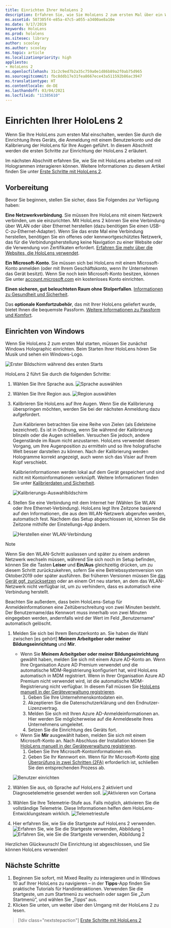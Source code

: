 ```yaml
---
title: Einrichten Ihrer HoloLens 2
description: Erfahren Sie, wie Sie HoloLens 2 zum ersten Mal über ein Wi-Fi-Netzwerk mit einem Microsoft (MSA)- oder einem Azure Active Directory (AAD)-Konto einrichten.
ms.assetid: 507305f4-e85a-47c5-a055-a3400ae8a10e
ms.date: 9/17/2019
keywords: HoloLens
ms.prod: hololens
ms.sitesec: library
author: scooley
ms.author: scooley
ms.topic: article
ms.localizationpriority: high
appliesto:
- HoloLens 2
ms.openlocfilehash: 31c2c9ed7b2a35c759a0e1d86b89a2f0ab75d965
ms.sourcegitcommit: fbc8ddb17e31fea8667ece43a511592b86ac3947
ms.translationtype: HT
ms.contentlocale: de-DE
ms.lasthandoff: 03/04/2021
ms.locfileid: "11385610"
---
```

# <a name="set-up-your-hololens-2"></a>Einrichten Ihrer HoloLens 2

Wenn Sie Ihre HoloLens zum ersten Mal einschalten, werden Sie durch die Einrichtung Ihres Geräts, die Anmeldung mit einem Benutzerkonto und die Kalibrierung der HoloLens für Ihre Augen geführt.  In diesem Abschnitt werden die ersten Schritte zur Einrichtung der HoloLens 2 erläutert.

Im nächsten Abschnitt erfahren Sie, wie Sie mit HoloLens arbeiten und mit Hologrammen interagieren können. Weitere Informationen zu diesem Artikel finden Sie unter [Erste Schritte mit HoloLens 2](hololens2-basic-usage.md).

## <a name="before-you-start"></a>Vorbereitung

Bevor Sie beginnen, stellen Sie sicher, dass Sie Folgendes zur Verfügung haben:

**Eine Netzwerkverbindung**. Sie müssen Ihre HoloLens mit einem Netzwerk verbinden, um sie einzurichten. Mit HoloLens 2 können Sie eine Verbindung über WLAN oder über Ethernet herstellen (dazu benötigen Sie einen USB-C-zu-Ethernet-Adapter). Wenn Sie das erste Mal eine Verbindung herstellen, benötigen Sie ein offenes oder kennwortgeschütztes Netzwerk, das für die Verbindungsherstellung keine Navigation zu einer Website oder die Verwendung von Zertifikaten erfordert. [Erfahren Sie mehr über die Websites, die HoloLens verwendet](hololens-offline.md).

**Ein Microsoft-Konto**. Sie müssen sich bei HoloLens mit einem Microsoft-Konto anmelden (oder mit Ihrem Geschäftskonto, wenn Ihr Unternehmen das Gerät besitzt). Wenn Sie noch kein Microsoft-Konto besitzen, können Sie unter [account.microsoft.com](https://account.microsoft.com) ein kostenloses Konto einrichten.

**Einen sicheren, gut beleuchteten Raum ohne Stolperfallen**. [Informationen zu Gesundheit und Sicherheit](https://go.microsoft.com/fwlink/p/?LinkId=746661).

Das **optionale Komfortzubehör**, das mit Ihrer HoloLens geliefert wurde, bietet Ihnen die bequemste Passform. [Weitere Informationen zu Passform und Komfort](hololens2-setup.md#adjust-fit).

## <a name="set-up-windows"></a>Einrichten von Windows

Wenn Sie HoloLens 2 zum ersten Mal starten, müssen Sie zunächst Windows Holographic einrichten.  Beim Starten Ihrer HoloLens hören Sie Musik und sehen ein Windows-Logo.

![Erster Bildschirm während des ersten Starts](images/01-magic-moment.png)

HoloLens 2 führt Sie durch die folgenden Schritte:

1. Wählen Sie Ihre Sprache aus.
    ![Sprache auswählen](images/04-language.png)

1. Wählen Sie Ihre Region aus.
    ![Region auswählen](images/05-region.png)

1. Kalibrieren Sie HoloLens auf Ihre Augen.  Wenn Sie die Kalibrierung überspringen möchten, werden Sie bei der nächsten Anmeldung dazu aufgefordert.

    Zum Kalibrieren betrachten Sie eine Reihe von Zielen (als Edelsteine bezeichnet). Es ist in Ordnung, wenn Sie während der Kalibrierung blinzeln oder die Augen schließen. Versuchen Sie jedoch, andere Gegenstände im Raum nicht anzustarren. HoloLens verwendet diesen Vorgang, um Ihre Augenposition zu ermitteln und so Ihre holografische Welt besser darstellen zu können. Nach der Kalibrierung werden Hologramme korrekt angezeigt, auch wenn sich das Visier auf Ihrem Kopf verschiebt.

    Kalibrierinformationen werden lokal auf dem Gerät gespeichert und sind nicht mit Kontoinformationen verknüpft. Weitere Informationen finden Sie unter [Kalibrierdaten und Sicherheit](hololens-calibration.md#calibration-data-and-security).

    ![Kalibrierungs-Auswahlbildschirm](images/06-et-corners.png)

1. Stellen Sie eine Verbindung mit dem Internet her (Wählen Sie WLAN oder Ihre Ethernet-Verbindung).
     HoloLens legt Ihre Zeitzone basierend auf den Informationen, die aus dem WLAN-Netzwerk abgerufen werden, automatisch fest. Nachdem das Setup abgeschlossen ist, können Sie die Zeitzone mithilfe der Einstellungs-App ändern.

    ![Herstellen einer WLAN-Verbindung](images/11-network.png)
> [!NOTE] 
> Wenn Sie den WLAN-Schritt auslassen und später zu einem anderen Netzwerk wechseln müssen, während Sie sich noch im Setup befinden, können Sie die Tasten **Leiser** und **Ein/Aus** gleichzeitig drücken, um zu diesem Schritt zurückzukehren, sofern Sie eine Betriebssystemversion von Oktober2019 oder später ausführen. Bei früheren Versionen müssen Sie [das Gerät ggf. zurücksetzen](hololens-recovery.md) oder an einem Ort neu starten, an dem das WLAN-Netzwerk nicht verfügbar ist, um zu verhindern, dass es automatisch eine Verbindung herstellt.
> 
> Beachten Sie außerdem, dass beim HoloLens-Setup für Anmeldeinformationen eine Zeitüberschreitung von zwei Minuten besteht. Der Benutzername/das Kennwort muss innerhalb von zwei Minuten eingegeben werden, andernfalls wird der Wert im Feld „Benutzername“ automatisch gelöscht.

1. Melden Sie sich bei Ihrem Benutzerkonto an. Sie haben die Wahl zwischen [es gehört] **Meinem Arbeitgeber oder meiner Bildungseinrichtung** und **Mir**.
    - Wenn Sie **Meinem Arbeitgeber oder meiner Bildungseinrichtung** gewählt haben, melden Sie sich mit einem Azure AD-Konto an. Wenn Ihre Organisation Azure AD Premium verwendet und die automatische MDM-Registrierung konfiguriert hat, wird HoloLens automatisch in MDM registriert. Wenn in Ihrer Organisation Azure AD Premium nicht verwendet wird, ist die automatische MDM-Registrierung nicht verfügbar. In diesem Fall müssen Sie [HoloLens manuell in der Geräteverwaltung registrieren](hololens-enroll-mdm.md#different-ways-to-enroll).
        1. Geben Sie Ihre Unternehmenskontodaten ein.
        1. Akzeptieren Sie die Datenschutzerklärung und den Endnutzer-Lizenzvertrag.
        1. Melden Sie sich mit Ihren Azure AD-Anmeldeinformationen an. Hier werden Sie möglicherweise auf die Anmeldeseite Ihres Unternehmens umgeleitet.
        1. Setzen Sie die Einrichtung des Geräts fort.
    - Wenn Sie **Mir** ausgewählt haben, melden Sie sich mit einem Microsoft-Konto an. Nach Abschluss der Installation können Sie [HoloLens manuell in der Geräteverwaltung registrieren](hololens-enroll-mdm.md#different-ways-to-enroll).
        1. Geben Sie Ihre Microsoft-Kontoinformationen ein.
        2. Geben Sie Ihr Kennwort ein. Wenn für Ihr Microsoft-Konto [eine Überprüfung in zwei Schritten (2FA)](https://blogs.technet.microsoft.com/microsoft_blog/2013/04/17/microsoft-account-gets-more-secure/) erforderlich ist, schließen Sie den entsprechenden Prozess ab.

    ![Benutzer einrichten](images/13-device-owner.png)

1. Wählen Sie aus, ob Sprache auf HoloLens 2 aktiviert und Diagnosetelemetrie gesendet werden soll.
    ![Aktivieren von Cortana](images/22-do-more-with-voice.png)

1. Wählen Sie Ihre Telemetrie-Stufe aus. Falls möglich, aktivieren Sie die vollständige Telemetrie. Diese Informationen helfen dem HoloLens-Entwicklungsteam wirklich.
     ![Telemetriestufe](images/24-telemetry.png)

1. Hier erfahren Sie, wie Sie die Startgeste auf HoloLens 2 verwenden.
     ![Erfahren Sie, wie Sie die Startgeste verwenden, Abbildung 1](images/26-01-startmenu-learning.png) ![Erfahren Sie, wie Sie die Startgeste verwenden, Abbildung 2](images/26-02-startmenu-learning.png)

Herzlichen Glückwunsch!  Die Einrichtung ist abgeschlossen, und Sie können HoloLens verwenden!

## <a name="next-steps"></a>Nächste Schritte

1. Beginnen Sie sofort, mit Mixed Reality zu interagieren und in Windows 10 auf Ihrer HoloLens zu navigieren – in der **Tipps**-App finden Sie praktische Tutorials für Handinteraktionen. Verwenden Sie die Startgeste, um zum Startmenü zu wechseln oder sagen Sie „Zum Startmenü”, und wählen Sie „Tipps“ aus. 
1. Klicken Sie unten, um weiter über den Umgang mit der HoloLens 2 zu lesen.

> [!div class="nextstepaction"]
> [Erste Schritte mit HoloLens 2](hololens2-basic-usage.md)

